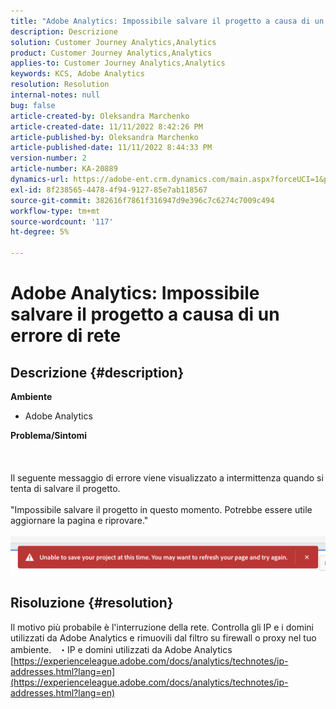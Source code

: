 ```yaml
---
title: "Adobe Analytics: Impossibile salvare il progetto a causa di un errore di rete"
description: Descrizione
solution: Customer Journey Analytics,Analytics
product: Customer Journey Analytics,Analytics
applies-to: Customer Journey Analytics,Analytics
keywords: KCS, Adobe Analytics
resolution: Resolution
internal-notes: null
bug: false
article-created-by: Oleksandra Marchenko
article-created-date: 11/11/2022 8:42:26 PM
article-published-by: Oleksandra Marchenko
article-published-date: 11/11/2022 8:44:33 PM
version-number: 2
article-number: KA-20889
dynamics-url: https://adobe-ent.crm.dynamics.com/main.aspx?forceUCI=1&pagetype=entityrecord&etn=knowledgearticle&id=9e656d55-0162-ed11-9561-6045bd006b25
exl-id: 8f238565-4478-4f94-9127-85e7ab118567
source-git-commit: 382616f7861f316947d9e396c7c6274c7009c494
workflow-type: tm+mt
source-wordcount: '117'
ht-degree: 5%

---
```


# Adobe Analytics: Impossibile salvare il progetto a causa di un errore di rete

## Descrizione {#description}

<b>Ambiente</b>
- Adobe Analytics

<b>Problema/Sintomi</b><br><br> <br><br>Il seguente messaggio di errore viene visualizzato a intermittenza quando si tenta di salvare il progetto.
<br> 
<br>&quot;Impossibile salvare il progetto in questo momento. Potrebbe essere utile aggiornare la pagina e riprovare.&quot;<br><br>![](assets/___9f656d55-0162-ed11-9561-6045bd006b25___.png)

## Risoluzione {#resolution}


Il motivo più probabile è l&#39;interruzione della rete. Controlla gli IP e i domini utilizzati da Adobe Analytics e rimuovili dal filtro su firewall o proxy nel tuo ambiente.
 
・IP e domini utilizzati da Adobe Analytics
[https://experienceleague.adobe.com/docs/analytics/technotes/ip-addresses.html?lang=en](https://experienceleague.adobe.com/docs/analytics/technotes/ip-addresses.html?lang=en)
